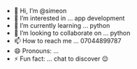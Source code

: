 - 👋 Hi, I’m @simeon
- 👀 I’m interested in ... app development 
- 🌱 I’m currently learning ... python
- 💞️ I’m looking to collaborate on ... python
- 📫 How to reach me ... 07044899787
- 😄 Pronouns: ...
- ⚡ Fun fact: ... chat to discover 😌

<!---
Ebenehi/Ebenehi is a ✨ special ✨ repository because its `README.md` (this file) appears on your GitHub profile.
You can click the Preview link to take a look at your changes.
--->
